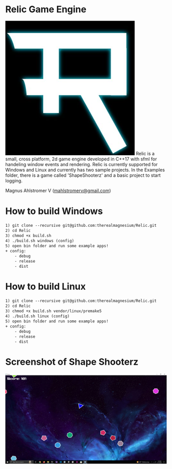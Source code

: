 # Relic Game Engine
![Logo](screenshots/Logo.png)
Relic is a small, cross platform, 2d game engine developed in C++17 with sfml for handeling window events and rendering.
Relic is currently supported for Windows and Linux and currently has two sample projects.
In the Examples folder, there is a game called 'ShapeShooterz' and a basic project to start logging.

Magnus Ahlstromer V (mahlstromerv@gmail.com)

# How to build Windows
    1) git clone --recursive git@github.com:therealmagnesium/Relic.git
    2) cd Relic
    3) chmod +x build.sh
    4) ./build.sh windows (config)
    5) open bin folder and run some example apps!
    + config:
        - debug
        - release
        - dist

# How to build Linux
    1) git clone --recursive git@github.com:therealmagnesium/Relic.git
    2) cd Relic
    3) chmod +x build.sh vendor/linux/premake5
    4) ./build.sh linux (config)
    5) open bin folder and run some example apps!
    + config:
        - debug
        - release
        - dist

# Screenshot of Shape Shooterz
![ShapeShooterz](screenshots/ShapeShooterz.png)
